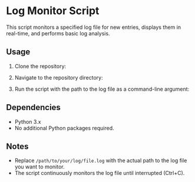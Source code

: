 # Log Monitor Script

This script monitors a specified log file for new entries, displays them in real-time, and performs basic log analysis.

## Usage

1. Clone the repository:


2. Navigate to the repository directory:


3. Run the script with the path to the log file as a command-line argument:


## Dependencies

- Python 3.x
- No additional Python packages required.

## Notes

- Replace `/path/to/your/log/file.log` with the actual path to the log file you want to monitor.
- The script continuously monitors the log file until interrupted (Ctrl+C).
